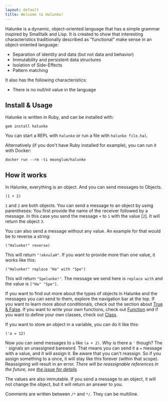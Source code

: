 ```yaml
---
layout: default
title: Welcome to Halunke!
---
```


Halunke is a dynamic, object-oriented language that has a simple grammar
inspired by Smalltalk and Lisp. It is created to show that interesting
characteristics traditionally described as "functional" make sense in an
object-oriented language:

* Separation of identity and data (but not data and behavior)
* Immutability and persistent data structures
* Isolation of Side-Effects
* Pattern matching

It also has the following characteristics:

* There is no null/nil value in the language

## Install & Usage

Halunke is written in Ruby, and can be installed with:

```
gem install halunke
```

You can start a REPL with `halunke` or run a file with `halunke file.hal`.

Alternatively (if you don't have Ruby installed for example), you
can run it with Docker:

```
docker run --rm -ti moonglum/halunke
```

## How it works

In Halunke, everything is an object. And you can send messages to Objects.

```
(1 + 2)
```

`1` and `2` are both objects. You can send a message to an object by using
parentheses: You first provide the name of the receiver followed by a message.
In this case you send the message `+` to `1` with the value [`2`]. It will
return the object `3`.

You can also send a message without any value. An example for that would be to
reverse a string:

```
("Halunke!" reverse)
```

This will return `"!eknulaH"`. If you want to provide more than one value, it
works like this:

```
("Halunke!" replace "Ha" with "Spe")
```

This will return `"Spelunke!"`. The message we send here is `replace with` and
the value is `["Ha" "Spe"]`.

If you want to find out more about the types of objects in Halunke
and the messages you can send to them, explore the navigation bar
at the top. If you want to learn more about conditionals, check out
the section about [True & False](/halunke/true-false). If you want
to write your own functions, check out
[Function](/halunke/function) and if you want to define your own
classes, check out [Class](/halunke/class).

If you want to store an object in a variable, you can do it like this:

```
('a = 12)
```

Now you can send messages to `a` like `(a + 2)`. Why is there a `'` though? The
`'` signals an unassigned bareword. That means you can send it a `=` message
with a value, and it will assign it. Be aware that you can't reassign. So if
you assign something to a once, it will stay like this forever (within that
scope). Reassigning will result in an error. *There will be reassignable
references in the future, see [the issue for
details](https://github.com/moonglum/halunke/issues/3)*

The values are also immutable. If you send a message to an object,
it will not change the object, but it will return an answer to you.

Comments are written between `/*` and `*/`. They can be multiline.
